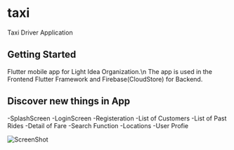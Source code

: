 # taxi

Taxi Driver Application

## Getting Started

Flutter mobile app for Light Idea Organization.\n
The app is used in the Frontend Flutter Framework and Firebase(CloudStore) for Backend.

## Discover new things in App

-SplashScreen
-LoginScreen
-Registeration
-List of Customers
-List of Past Rides
-Detail of Fare
-Search Function
-Locations
-User Profie




![ScreenShot](https://user-images.githubusercontent.com/91124188/147864718-c906ed06-e17d-4317-b731-3fcebcc49c9a.png)





